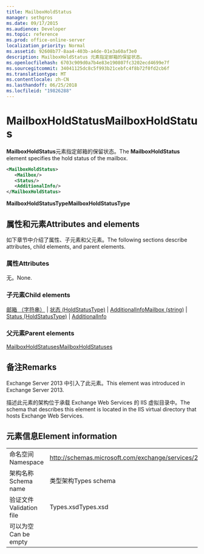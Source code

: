 ```yaml
---
title: MailboxHoldStatus
manager: sethgros
ms.date: 09/17/2015
ms.audience: Developer
ms.topic: reference
ms.prod: office-online-server
localization_priority: Normal
ms.assetid: 92608b77-8aa4-403b-a4de-01e3a60af3e0
description: MailboxHoldStatus 元素指定邮箱的保留状态。
ms.openlocfilehash: 6703c909d0a7b4e83e190807fc3202ecd4699e7f
ms.sourcegitcommit: 34041125dc8c5f993b21cebfc4f8b72f0fd2cb6f
ms.translationtype: MT
ms.contentlocale: zh-CN
ms.lasthandoff: 06/25/2018
ms.locfileid: "19826288"
---
```

# <a name="mailboxholdstatus"></a><span data-ttu-id="7d8e0-103">MailboxHoldStatus</span><span class="sxs-lookup"><span data-stu-id="7d8e0-103">MailboxHoldStatus</span></span>

<span data-ttu-id="7d8e0-104">**MailboxHoldStatus**元素指定邮箱的保留状态。</span><span class="sxs-lookup"><span data-stu-id="7d8e0-104">The **MailboxHoldStatus** element specifies the hold status of the mailbox.</span></span> 
  
```XML
<MailboxHoldStatus>
   <Mailbox/>
   <Status/>
   <AdditionalInfo/>
</MailboxHoldStatus>
```

<span data-ttu-id="7d8e0-105">**MailboxHoldStatusType**</span><span class="sxs-lookup"><span data-stu-id="7d8e0-105">**MailboxHoldStatusType**</span></span>

## <a name="attributes-and-elements"></a><span data-ttu-id="7d8e0-106">属性和元素</span><span class="sxs-lookup"><span data-stu-id="7d8e0-106">Attributes and elements</span></span>

<span data-ttu-id="7d8e0-107">如下章节中介绍了属性、子元素和父元素。</span><span class="sxs-lookup"><span data-stu-id="7d8e0-107">The following sections describe attributes, child elements, and parent elements.</span></span>
  
### <a name="attributes"></a><span data-ttu-id="7d8e0-108">属性</span><span class="sxs-lookup"><span data-stu-id="7d8e0-108">Attributes</span></span>

<span data-ttu-id="7d8e0-109">无。</span><span class="sxs-lookup"><span data-stu-id="7d8e0-109">None.</span></span>
  
### <a name="child-elements"></a><span data-ttu-id="7d8e0-110">子元素</span><span class="sxs-lookup"><span data-stu-id="7d8e0-110">Child elements</span></span>

<span data-ttu-id="7d8e0-111">[邮箱 （字符串）](mailbox-string.md) | [状态 (HoldStatusType)](status-holdstatustype.md) | [AdditionalInfo](additionalinfo.md)</span><span class="sxs-lookup"><span data-stu-id="7d8e0-111">[Mailbox (string)](mailbox-string.md) | [Status (HoldStatusType)](status-holdstatustype.md) | [AdditionalInfo](additionalinfo.md)</span></span>
  
### <a name="parent-elements"></a><span data-ttu-id="7d8e0-112">父元素</span><span class="sxs-lookup"><span data-stu-id="7d8e0-112">Parent elements</span></span>

[<span data-ttu-id="7d8e0-113">MailboxHoldStatuses</span><span class="sxs-lookup"><span data-stu-id="7d8e0-113">MailboxHoldStatuses</span></span>](mailboxholdstatuses.md)
  
## <a name="remarks"></a><span data-ttu-id="7d8e0-114">备注</span><span class="sxs-lookup"><span data-stu-id="7d8e0-114">Remarks</span></span>

<span data-ttu-id="7d8e0-115">Exchange Server 2013 中引入了此元素。</span><span class="sxs-lookup"><span data-stu-id="7d8e0-115">This element was introduced in Exchange Server 2013.</span></span>
  
<span data-ttu-id="7d8e0-116">描述此元素的架构位于承载 Exchange Web Services 的 IIS 虚拟目录中。</span><span class="sxs-lookup"><span data-stu-id="7d8e0-116">The schema that describes this element is located in the IIS virtual directory that hosts Exchange Web Services.</span></span>
  
## <a name="element-information"></a><span data-ttu-id="7d8e0-117">元素信息</span><span class="sxs-lookup"><span data-stu-id="7d8e0-117">Element information</span></span>

|||
|:-----|:-----|
|<span data-ttu-id="7d8e0-118">命名空间</span><span class="sxs-lookup"><span data-stu-id="7d8e0-118">Namespace</span></span>  <br/> |http://schemas.microsoft.com/exchange/services/2006/types  <br/> |
|<span data-ttu-id="7d8e0-119">架构名称</span><span class="sxs-lookup"><span data-stu-id="7d8e0-119">Schema name</span></span>  <br/> |<span data-ttu-id="7d8e0-120">类型架构</span><span class="sxs-lookup"><span data-stu-id="7d8e0-120">Types schema</span></span>  <br/> |
|<span data-ttu-id="7d8e0-121">验证文件</span><span class="sxs-lookup"><span data-stu-id="7d8e0-121">Validation file</span></span>  <br/> |<span data-ttu-id="7d8e0-122">Types.xsd</span><span class="sxs-lookup"><span data-stu-id="7d8e0-122">Types.xsd</span></span>  <br/> |
|<span data-ttu-id="7d8e0-123">可以为空</span><span class="sxs-lookup"><span data-stu-id="7d8e0-123">Can be empty</span></span>  <br/> ||
   


